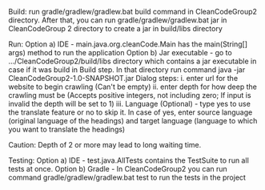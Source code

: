 Build:
run gradle/gradlew/gradlew.bat build command in CleanCodeGroup2 directory. After that, you can run gradle/gradlew/gradlew.bat jar in CleanCodeGroup 2 directory to create a jar in build/libs directory

Run:
Option a) IDE - main.java.org.cleanCode.Main has the main(String[] args) method to run the application
Option b) Jar executable - go to .../CleanCodeGroup2/build/libs directory which contains a jar executable in case if it was build in Build step. In that directory run command java -jar CleanCodeGroup2-1.0-SNAPSHOT.jar
Dialog steps:
 i. enter url for the website to begin crawling (Can't be empty)
 ii. enter depth for how deep the crawling must be (Accepts positive integers, not including zero; If input is invalid the depth will be set to 1)
 iii. Language (Optional) - type yes to use the translate feature or no to skip it. In case of yes, enter source language (original language of the headings) and target language (language to which you want to translate the headings)
 
 Caution: Depth of 2 or more may lead to long waiting time.

Testing:
Option a) IDE - test.java.AllTests contains the TestSuite to run all tests at once.
Option b) Gradle - In CleanCodeGroup2 you can run command gradle/gradlew/gradlew.bat test to run the tests in the project
